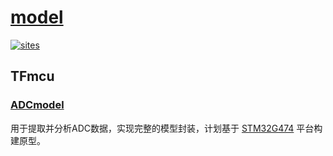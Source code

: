 # [model](https://github.com/qitas/model)

[![sites](http://182.61.61.133/link/resources/head.png)](http://www.qitas.cn)


## TFmcu


### [ADCmodel](https://github.com/tfzoo/ADCmodel)

用于提取并分析ADC数据，实现完整的模型封装，计划基于 [STM32G474](https://github.com/SoCXin/STM32G474) 平台构建原型。
